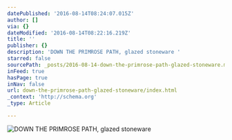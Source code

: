 ```yaml
---
datePublished: '2016-08-14T08:24:07.015Z'
author: []
via: {}
dateModified: '2016-08-14T08:22:16.219Z'
title: ''
publisher: {}
description: 'DOWN THE PRIMROSE PATH, glazed stoneware '
starred: false
sourcePath: _posts/2016-08-14-down-the-primrose-path-glazed-stoneware.md
inFeed: true
hasPage: true
inNav: false
url: down-the-primrose-path-glazed-stoneware/index.html
_context: 'http://schema.org'
_type: Article

---
```

![DOWN THE PRIMROSE PATH, glazed stoneware ](https://the-grid-user-content.s3-us-west-2.amazonaws.com/08b0a933-a613-4cdc-80d4-743676ec0630.jpg)